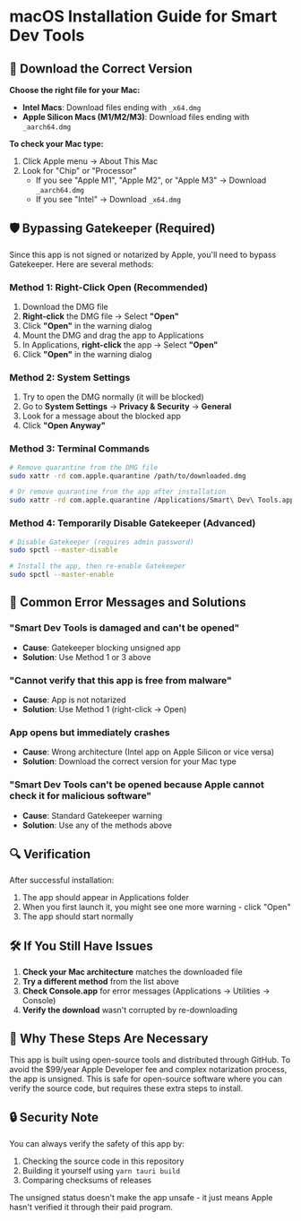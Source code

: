 # macOS Installation Guide for Smart Dev Tools

## 🍎 Download the Correct Version

**Choose the right file for your Mac:**
- **Intel Macs**: Download files ending with `_x64.dmg`
- **Apple Silicon Macs (M1/M2/M3)**: Download files ending with `_aarch64.dmg`

**To check your Mac type:**
1. Click Apple menu → About This Mac
2. Look for "Chip" or "Processor"
   - If you see "Apple M1", "Apple M2", or "Apple M3" → Download `_aarch64.dmg`
   - If you see "Intel" → Download `_x64.dmg`

## 🛡️ Bypassing Gatekeeper (Required)

Since this app is not signed or notarized by Apple, you'll need to bypass Gatekeeper. Here are several methods:

### Method 1: Right-Click Open (Recommended)
1. Download the DMG file
2. **Right-click** the DMG file → Select **"Open"**
3. Click **"Open"** in the warning dialog
4. Mount the DMG and drag the app to Applications
5. In Applications, **right-click** the app → Select **"Open"**
6. Click **"Open"** in the warning dialog

### Method 2: System Settings
1. Try to open the DMG normally (it will be blocked)
2. Go to **System Settings** → **Privacy & Security** → **General**
3. Look for a message about the blocked app
4. Click **"Open Anyway"**

### Method 3: Terminal Commands
```bash
# Remove quarantine from the DMG file
sudo xattr -rd com.apple.quarantine /path/to/downloaded.dmg

# Or remove quarantine from the app after installation
sudo xattr -rd com.apple.quarantine /Applications/Smart\ Dev\ Tools.app
```

### Method 4: Temporarily Disable Gatekeeper (Advanced)
```bash
# Disable Gatekeeper (requires admin password)
sudo spctl --master-disable

# Install the app, then re-enable Gatekeeper
sudo spctl --master-enable
```

## 🚨 Common Error Messages and Solutions

### "Smart Dev Tools is damaged and can't be opened"
- **Cause**: Gatekeeper blocking unsigned app
- **Solution**: Use Method 1 or 3 above

### "Cannot verify that this app is free from malware"
- **Cause**: App is not notarized
- **Solution**: Use Method 1 (right-click → Open)

### App opens but immediately crashes
- **Cause**: Wrong architecture (Intel app on Apple Silicon or vice versa)
- **Solution**: Download the correct version for your Mac type

### "Smart Dev Tools can't be opened because Apple cannot check it for malicious software"
- **Cause**: Standard Gatekeeper warning
- **Solution**: Use any of the methods above

## 🔍 Verification

After successful installation:
1. The app should appear in Applications folder
2. When you first launch it, you might see one more warning - click "Open"
3. The app should start normally

## 🛠️ If You Still Have Issues

1. **Check your Mac architecture** matches the downloaded file
2. **Try a different method** from the list above
3. **Check Console.app** for error messages (Applications → Utilities → Console)
4. **Verify the download** wasn't corrupted by re-downloading

## 🤔 Why These Steps Are Necessary

This app is built using open-source tools and distributed through GitHub. To avoid the $99/year Apple Developer fee and complex notarization process, the app is unsigned. This is safe for open-source software where you can verify the source code, but requires these extra steps to install.

## 🔒 Security Note

You can always verify the safety of this app by:
1. Checking the source code in this repository
2. Building it yourself using `yarn tauri build`
3. Comparing checksums of releases

The unsigned status doesn't make the app unsafe - it just means Apple hasn't verified it through their paid program.
